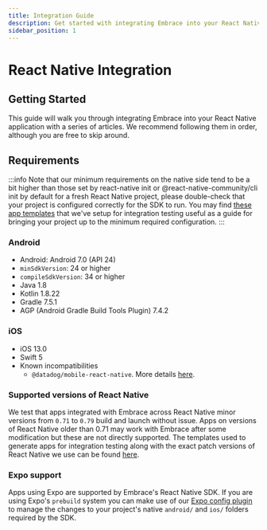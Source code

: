 ```yaml
---
title: Integration Guide
description: Get started with integrating Embrace into your React Native application
sidebar_position: 1
---
```


# React Native Integration

## Getting Started

This guide will walk you through integrating Embrace into your React Native application with a series of articles. We
recommend following them in order, although you are free to skip around.

## Requirements

:::info
Note that our minimum requirements on the native side tend to be a bit higher than those set by react-native init or
@react-native-community/cli init by default for a fresh React Native project, please double-check that your project is
configured correctly for the SDK to run. You may find [these app templates](https://github.com/embrace-io/embrace-react-native-sdk/tree/main/integration-tests/templates)
that we've setup for integration testing useful as a guide for bringing your project up to the minimum required
configuration.
:::

### Android

- Android: Android 7.0 (API 24)
- `minSdkVersion`: 24 or higher
- `compileSdkVersion`: 34 or higher
- Java 1.8
- Kotlin 1.8.22
- Gradle 7.5.1
- AGP (Android Gradle Build Tools Plugin) 7.4.2

### iOS

- iOS 13.0
- Swift 5
- Known incompatibilities
  - `@datadog/mobile-react-native`. More details [here](/ios/6x/getting-started/installation.md#known-issues).

### Supported versions of React Native

We test that apps integrated with Embrace across React Native minor versions from `0.71` to `0.79` build and launch without
issue. Apps on versions of React Native older than 0.71 may work with Embrace after some modification but these are not
directly supported. The templates used to generate apps for integration testing along with the exact patch versions of
React Native we use can be found [here](https://github.com/embrace-io/embrace-react-native-sdk/tree/main/integration-tests/templates).

### Expo support

Apps using Expo are supported by Embrace's React Native SDK. If you are using Expo's `prebuild` system you can make use
of our [Expo config plugin](/react-native/integration/add-embrace-sdk/#expo-config-plugin) to manage the changes to your
project's native `android/` and `ios/` folders required by the SDK.